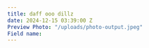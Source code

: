 ```yaml
---
title: daff ooo dillz
date: 2024-12-15 03:39:00 Z
Preview Photo: "/uploads/photo-output.jpeg"
Field name: 
---
```


